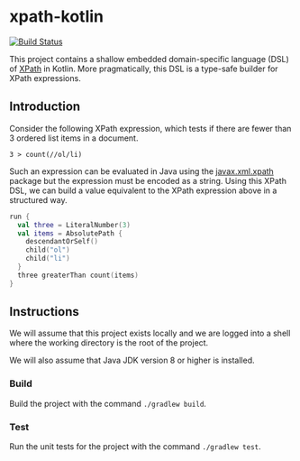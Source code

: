 # xpath-kotlin

[![Build Status][build-status-image]][build-status]

This project contains a shallow embedded domain-specific language (DSL) of
[XPath][xpath] in Kotlin. More pragmatically, this DSL is a type-safe builder
for XPath expressions.


## Introduction

Consider the following XPath expression, which tests if there are fewer than 3
ordered list items in a document.

```xpath
3 > count(//ol/li)
```

Such an expression can be evaluated in Java using the [javax.xml.xpath] package
but the expression must be encoded as a string. Using this XPath DSL, we
can build a value equivalent to the XPath expression above in a structured way.

```kotlin
run {
  val three = LiteralNumber(3)
  val items = AbsolutePath {
    descendantOrSelf()
    child("ol")
    child("li")
  }
  three greaterThan count(items)
}
```

## Instructions

We will assume that this project exists locally and we are logged into a shell
where the working directory is the root of the project.

We will also assume that Java JDK version 8 or higher is installed.

### Build

Build the project with the command `./gradlew build`.

### Test

Run the unit tests for the project with the command `./gradlew test`.

[build-status-image]: https://travis-ci.com/hubbards/xpath-kotlin.svg?branch=master
[build-status]: https://travis-ci.com/hubbards/xpath-kotlin
[javax.xml.xpath]: https://docs.oracle.com/javase/8/docs/api/javax/xml/xpath/package-summary.html
[xpath]: https://www.w3.org/TR/1999/REC-xpath-19991116
